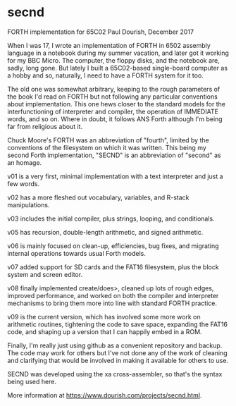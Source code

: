 # secnd
FORTH implementation for 65C02
Paul Dourish, December 2017

When I was 17, I wrote an implementation of FORTH in 6502 assembly
language in a notebook during my summer vacation, and later got
it working for my BBC Micro. The computer, the floppy disks, and the
notebook are, sadly, long gone. But lately I built a 65C02-based
single-board computer as a hobby and so, naturally, I need to have a
FORTH system for it too.

The old one was somewhat arbitrary, keeping to the rough parameters
of the book I'd read on FORTH but not following any particular
conventions about implementation. This one hews closer to the
standard models for the interfunctioning of interpreter and compiler,
the operation of IMMEDIATE words, and so on. Where in doubt, it follows
ANS Forth although I'm being far from religious about it.

Chuck Moore's FORTH was an abbreviation of "fourth", limited by
the conventions of the filesystem on which it was written. This being
my second Forth implementation, "SECND" is an abbreviation of
"second" as an homage.

v01 is a very first, minimal implementation with a text interpreter
and just a few words.

v02 has a more fleshed out vocabulary, variables, and R-stack
manipulations.

v03 includes the initial compiler, plus strings, looping, and
conditionals.

v05 has recursion, double-length arithmetic, and signed arithmetic.

v06 is mainly focused on clean-up, efficiencies, bug fixes, and
migrating internal operations towards usual Forth models.

v07 added support for SD cards and the FAT16 filesystem, plus the block
system and screen editor.

v08 finally implemented create/does>, cleaned up lots of rough edges,
improved performance, and worked on both the compiler and interpreter
mechanisms to bring them more into line with standard FORTH practice.

v09 is the current version, which has involved some more work on
arithmetic routines, tightening the code to save space, expanding the
FAT16 code, and shaping up a version that I can happily embed in a ROM.

Finally, I'm really just using github as a convenient repository
and backup. The code may work for others but I've not done any of
the work of cleaning and clarifying that would be involved in
making it available for others to use.

SECND was developed using the xa cross-assembler, so that's the
syntax being used here.

More information at https://www.dourish.com/projects/secnd.html.

